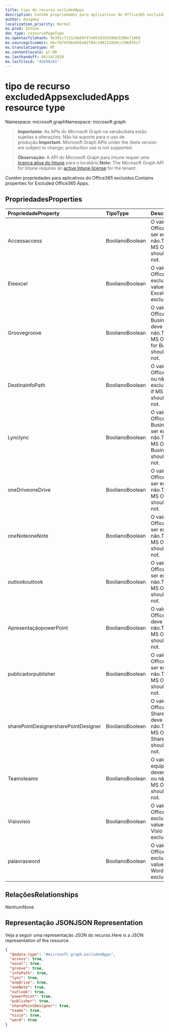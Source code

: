 ```yaml
---
title: tipo de recurso excludedApps
description: Contém propriedades para aplicativos do Office365 excluídos.
author: dougeby
localization_priority: Normal
ms.prod: Intune
doc_type: resourcePageType
ms.openlocfilehash: 9e391c713324b69747e0528285580e3300e71868
ms.sourcegitcommit: bbcf074f0be9d5e02f84c290122850cc5968fb1f
ms.translationtype: MT
ms.contentlocale: pt-BR
ms.lasthandoff: 04/14/2020
ms.locfileid: "43459101"
---
```

# <a name="excludedapps-resource-type"></a><span data-ttu-id="b0faa-103">tipo de recurso excludedApps</span><span class="sxs-lookup"><span data-stu-id="b0faa-103">excludedApps resource type</span></span>

<span data-ttu-id="b0faa-104">Namespace: microsoft.graph</span><span class="sxs-lookup"><span data-stu-id="b0faa-104">Namespace: microsoft.graph</span></span>

> <span data-ttu-id="b0faa-105">**Importante:** As APIs do Microsoft Graph na versão/beta estão sujeitas a alterações; Não há suporte para o uso de produção.</span><span class="sxs-lookup"><span data-stu-id="b0faa-105">**Important:** Microsoft Graph APIs under the /beta version are subject to change; production use is not supported.</span></span>

> <span data-ttu-id="b0faa-106">**Observação:** A API do Microsoft Graph para Intune requer uma [licença ativa do Intune](https://go.microsoft.com/fwlink/?linkid=839381) para o locatário.</span><span class="sxs-lookup"><span data-stu-id="b0faa-106">**Note:** The Microsoft Graph API for Intune requires an [active Intune license](https://go.microsoft.com/fwlink/?linkid=839381) for the tenant.</span></span>

<span data-ttu-id="b0faa-107">Contém propriedades para aplicativos do Office365 excluídos.</span><span class="sxs-lookup"><span data-stu-id="b0faa-107">Contains properties for Excluded Office365 Apps.</span></span>

## <a name="properties"></a><span data-ttu-id="b0faa-108">Propriedades</span><span class="sxs-lookup"><span data-stu-id="b0faa-108">Properties</span></span>
|<span data-ttu-id="b0faa-109">Propriedade</span><span class="sxs-lookup"><span data-stu-id="b0faa-109">Property</span></span>|<span data-ttu-id="b0faa-110">Tipo</span><span class="sxs-lookup"><span data-stu-id="b0faa-110">Type</span></span>|<span data-ttu-id="b0faa-111">Descrição</span><span class="sxs-lookup"><span data-stu-id="b0faa-111">Description</span></span>|
|:---|:---|:---|
|<span data-ttu-id="b0faa-112">Access</span><span class="sxs-lookup"><span data-stu-id="b0faa-112">access</span></span>|<span data-ttu-id="b0faa-113">Booliano</span><span class="sxs-lookup"><span data-stu-id="b0faa-113">Boolean</span></span>|<span data-ttu-id="b0faa-114">O valor de se o MS Office Access deve ser excluído ou não.</span><span class="sxs-lookup"><span data-stu-id="b0faa-114">The value for if MS Office Access should be excluded or not.</span></span>|
|<span data-ttu-id="b0faa-115">Ele</span><span class="sxs-lookup"><span data-stu-id="b0faa-115">excel</span></span>|<span data-ttu-id="b0faa-116">Booliano</span><span class="sxs-lookup"><span data-stu-id="b0faa-116">Boolean</span></span>|<span data-ttu-id="b0faa-117">O valor de se o MS Office Excel deve ser excluído ou não.</span><span class="sxs-lookup"><span data-stu-id="b0faa-117">The value for if MS Office Excel should be excluded or not.</span></span>|
|<span data-ttu-id="b0faa-118">Groove</span><span class="sxs-lookup"><span data-stu-id="b0faa-118">groove</span></span>|<span data-ttu-id="b0faa-119">Booliano</span><span class="sxs-lookup"><span data-stu-id="b0faa-119">Boolean</span></span>|<span data-ttu-id="b0faa-120">O valor de se o MS Office OneDrive for Business-Groove deve ser excluído ou não.</span><span class="sxs-lookup"><span data-stu-id="b0faa-120">The value for if MS Office OneDrive for Business - Groove should be excluded or not.</span></span>|
|<span data-ttu-id="b0faa-121">Destina</span><span class="sxs-lookup"><span data-stu-id="b0faa-121">infoPath</span></span>|<span data-ttu-id="b0faa-122">Booliano</span><span class="sxs-lookup"><span data-stu-id="b0faa-122">Boolean</span></span>|<span data-ttu-id="b0faa-123">O valor de se o MS Office InfoPath deve ou não ser excluído.</span><span class="sxs-lookup"><span data-stu-id="b0faa-123">The value for if MS Office InfoPath should be excluded or not.</span></span>|
|<span data-ttu-id="b0faa-124">Lync</span><span class="sxs-lookup"><span data-stu-id="b0faa-124">lync</span></span>|<span data-ttu-id="b0faa-125">Booliano</span><span class="sxs-lookup"><span data-stu-id="b0faa-125">Boolean</span></span>|<span data-ttu-id="b0faa-126">O valor de se o MS Office Skype for Business-Lync deve ser excluído ou não.</span><span class="sxs-lookup"><span data-stu-id="b0faa-126">The value for if MS Office Skype for Business - Lync should be excluded or not.</span></span>|
|<span data-ttu-id="b0faa-127">oneDrive</span><span class="sxs-lookup"><span data-stu-id="b0faa-127">oneDrive</span></span>|<span data-ttu-id="b0faa-128">Booliano</span><span class="sxs-lookup"><span data-stu-id="b0faa-128">Boolean</span></span>|<span data-ttu-id="b0faa-129">O valor de se o MS Office OneDrive deve ser excluído ou não.</span><span class="sxs-lookup"><span data-stu-id="b0faa-129">The value for if MS Office OneDrive should be excluded or not.</span></span>|
|<span data-ttu-id="b0faa-130">oneNote</span><span class="sxs-lookup"><span data-stu-id="b0faa-130">oneNote</span></span>|<span data-ttu-id="b0faa-131">Booliano</span><span class="sxs-lookup"><span data-stu-id="b0faa-131">Boolean</span></span>|<span data-ttu-id="b0faa-132">O valor de se o MS Office OneNote deve ser excluído ou não.</span><span class="sxs-lookup"><span data-stu-id="b0faa-132">The value for if MS Office OneNote should be excluded or not.</span></span>|
|<span data-ttu-id="b0faa-133">outlook</span><span class="sxs-lookup"><span data-stu-id="b0faa-133">outlook</span></span>|<span data-ttu-id="b0faa-134">Booliano</span><span class="sxs-lookup"><span data-stu-id="b0faa-134">Boolean</span></span>|<span data-ttu-id="b0faa-135">O valor de se o MS Office Outlook deve ser excluído ou não.</span><span class="sxs-lookup"><span data-stu-id="b0faa-135">The value for if MS Office Outlook should be excluded or not.</span></span>|
|<span data-ttu-id="b0faa-136">Apresentação</span><span class="sxs-lookup"><span data-stu-id="b0faa-136">powerPoint</span></span>|<span data-ttu-id="b0faa-137">Booliano</span><span class="sxs-lookup"><span data-stu-id="b0faa-137">Boolean</span></span>|<span data-ttu-id="b0faa-138">O valor de se o MS Office PowerPoint deve ser excluído ou não.</span><span class="sxs-lookup"><span data-stu-id="b0faa-138">The value for if MS Office PowerPoint should be excluded or not.</span></span>|
|<span data-ttu-id="b0faa-139">publicador</span><span class="sxs-lookup"><span data-stu-id="b0faa-139">publisher</span></span>|<span data-ttu-id="b0faa-140">Booliano</span><span class="sxs-lookup"><span data-stu-id="b0faa-140">Boolean</span></span>|<span data-ttu-id="b0faa-141">O valor de se o MS Office Publisher deve ser excluído ou não.</span><span class="sxs-lookup"><span data-stu-id="b0faa-141">The value for if MS Office Publisher should be excluded or not.</span></span>|
|<span data-ttu-id="b0faa-142">sharePointDesigner</span><span class="sxs-lookup"><span data-stu-id="b0faa-142">sharePointDesigner</span></span>|<span data-ttu-id="b0faa-143">Booliano</span><span class="sxs-lookup"><span data-stu-id="b0faa-143">Boolean</span></span>|<span data-ttu-id="b0faa-144">O valor de se o MS Office SharePointDesigner deve ser excluído ou não.</span><span class="sxs-lookup"><span data-stu-id="b0faa-144">The value for if MS Office SharePointDesigner should be excluded or not.</span></span>|
|<span data-ttu-id="b0faa-145">Teams</span><span class="sxs-lookup"><span data-stu-id="b0faa-145">teams</span></span>|<span data-ttu-id="b0faa-146">Booliano</span><span class="sxs-lookup"><span data-stu-id="b0faa-146">Boolean</span></span>|<span data-ttu-id="b0faa-147">O valor de se as equipes do MS Office devem ser excluídas ou não.</span><span class="sxs-lookup"><span data-stu-id="b0faa-147">The value for if MS Office Teams should be excluded or not.</span></span>|
|<span data-ttu-id="b0faa-148">Visio</span><span class="sxs-lookup"><span data-stu-id="b0faa-148">visio</span></span>|<span data-ttu-id="b0faa-149">Booliano</span><span class="sxs-lookup"><span data-stu-id="b0faa-149">Boolean</span></span>|<span data-ttu-id="b0faa-150">O valor de se o MS Office Visio deve ser excluído ou não.</span><span class="sxs-lookup"><span data-stu-id="b0faa-150">The value for if MS Office Visio should be excluded or not.</span></span>|
|<span data-ttu-id="b0faa-151">palavras</span><span class="sxs-lookup"><span data-stu-id="b0faa-151">word</span></span>|<span data-ttu-id="b0faa-152">Booliano</span><span class="sxs-lookup"><span data-stu-id="b0faa-152">Boolean</span></span>|<span data-ttu-id="b0faa-153">O valor de se o MS Office Word deve ser excluído ou não.</span><span class="sxs-lookup"><span data-stu-id="b0faa-153">The value for if MS Office Word should be excluded or not.</span></span>|

## <a name="relationships"></a><span data-ttu-id="b0faa-154">Relações</span><span class="sxs-lookup"><span data-stu-id="b0faa-154">Relationships</span></span>
<span data-ttu-id="b0faa-155">Nenhum</span><span class="sxs-lookup"><span data-stu-id="b0faa-155">None</span></span>

## <a name="json-representation"></a><span data-ttu-id="b0faa-156">Representação JSON</span><span class="sxs-lookup"><span data-stu-id="b0faa-156">JSON Representation</span></span>
<span data-ttu-id="b0faa-157">Veja a seguir uma representação JSON do recurso.</span><span class="sxs-lookup"><span data-stu-id="b0faa-157">Here is a JSON representation of the resource.</span></span>
<!-- {
  "blockType": "resource",
  "@odata.type": "microsoft.graph.excludedApps"
}
-->
``` json
{
  "@odata.type": "#microsoft.graph.excludedApps",
  "access": true,
  "excel": true,
  "groove": true,
  "infoPath": true,
  "lync": true,
  "oneDrive": true,
  "oneNote": true,
  "outlook": true,
  "powerPoint": true,
  "publisher": true,
  "sharePointDesigner": true,
  "teams": true,
  "visio": true,
  "word": true
}
```



